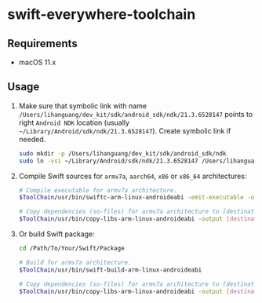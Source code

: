 # swift-everywhere-toolchain

## Requirements

- macOS 11.x

## Usage

1. Make sure that symbolic link with name `/Users/lihanguang/dev_kit/sdk/android_sdk/ndk/21.3.6528147` points to right `Android NDK` location (usually `~/Library/Android/sdk/ndk/21.3.6528147`). Create symbolic link if needed.

   ```bash
   sudo mkdir -p /Users/lihanguang/dev_kit/sdk/android_sdk/ndk
   sudo ln -vsi ~/Library/Android/sdk/ndk/21.3.6528147 /Users/lihanguang/dev_kit/sdk/android_sdk/ndk/21.3.6528147
   ```

2. Compile Swift sources for `armv7a`, `aarch64`, `x86` or `x86_64` architectures:

   ```bash
   # Compile executable for armv7a architecture.
   $ToolChain/usr/bin/swiftc-arm-linux-androideabi -emit-executable -o hello main.swift

   # Copy dependencies (so-files) for armv7a architecture to [destination] directory.
   $ToolChain/usr/bin/copy-libs-arm-linux-androideabi -output [destination]
   ```

3. Or build Swift package:

   ```bash
   cd /Path/To/Your/Swift/Package

   # Build for armv7a architecture.
   $ToolChain/usr/bin/swift-build-arm-linux-androideabi

   # Copy dependencies (so-files) for armv7a architecture to [destination] directory.
   $ToolChain/usr/bin/copy-libs-arm-linux-androideabi -output [destination]
   ```
